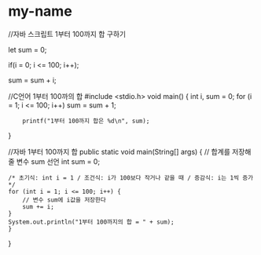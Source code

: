 # my-name
//자바 스크립트 1부터 100까지 합 구하기

let sum = 0;

if(i = 0; i <= 100; i++);

sum = sum + i;



//C언어 1부터 100까의 합
#include <stdio.h>
void main()
{
	int i, sum = 0;
	for (i = 1; i <= 100; i++)
		sum = sum + 1;

		printf("1부터 100까지 합은 %d\n", sum);
}

//자바 1부터 100까지 합
public static void main(String[] args) {
	// 합계를 저장해줄 변수 sum 선언
	int sum = 0;
	
	/* 초기식: int i = 1 / 조건식: i가 100보다 작거나 같을 때 / 증감식: i는 1씩 증가*/
	for (int i = 1; i <= 100; i++) {
		// 변수 sum에 i값을 저장한다
		sum += i;
	}
	System.out.println("1부터 100까지의 합 = " + sum);
	}
}
